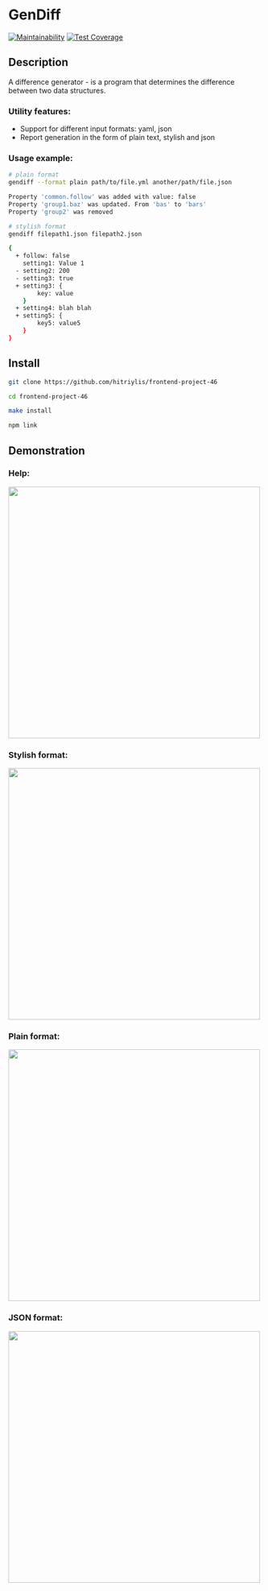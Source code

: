 # GenDiff
[![Maintainability](https://api.codeclimate.com/v1/badges/c3f07a125220375daee5/maintainability)](https://codeclimate.com/github/hitriylis/frontend-project-46/maintainability) [![Test Coverage](https://api.codeclimate.com/v1/badges/c3f07a125220375daee5/test_coverage)](https://codeclimate.com/github/hitriylis/frontend-project-46/test_coverage)

## Description
A difference generator - is a program that determines the difference between two data structures.

### Utility features:
* Support for different input formats: yaml, json
* Report generation in the form of plain text, stylish and json

### Usage example:
```bash
# plain format
gendiff --format plain path/to/file.yml another/path/file.json

Property 'common.follow' was added with value: false
Property 'group1.baz' was updated. From 'bas' to 'bars'
Property 'group2' was removed

# stylish format
gendiff filepath1.json filepath2.json

{
  + follow: false
    setting1: Value 1
  - setting2: 200
  - setting3: true
  + setting3: {
        key: value
    }
  + setting4: blah blah
  + setting5: {
        key5: value5
    }
}
```

## Install
```bash
git clone https://github.com/hitriylis/frontend-project-46
```
```bash
cd frontend-project-46
```
```bash
make install
```
```bash
npm link
```

## Demonstration
### Help:
<a href="https://asciinema.org/a/oMAxSMdggGW1TSjzzUFRnI9ER" target="_blank"><img src="https://asciinema.org/a/oMAxSMdggGW1TSjzzUFRnI9ER.svg" width="500" /></a>

### Stylish format:
<a href="https://asciinema.org/a/wVIdRKlpCUZEmoVI6HCSSDNzo" target="_blank"><img src="https://asciinema.org/a/wVIdRKlpCUZEmoVI6HCSSDNzo.svg" width="500" /></a>

### Plain format:
<a href="https://asciinema.org/a/596905" target="_blank"><img src="https://asciinema.org/a/596905.svg" width="500" /></a>

### JSON format:
<a href="https://asciinema.org/a/596921" target="_blank"><img src="https://asciinema.org/a/596921.svg" width="500" /></a>